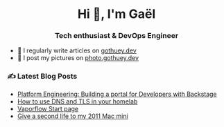 <h1 align="center">Hi 👋, I'm Gaël</h1>
<h3 align="center">Tech enthusiast & DevOps Engineer</h3>

- 📝 I regularly write articles on [gothuey.dev](https://gothuey.dev/)
- 📸 I post my pictures on [photo.gothuey.dev](https://photo.gothuey.dev/)

### ✍️ Latest Blog Posts
<!-- BLOG-POST-LIST:START -->
- [Platform Engineering: Building a portal for Developers with Backstage](https://blog.gothuey.dev/2024/backstage-medium-post)
- [How to use DNS and TLS in your homelab](https://blog.gothuey.dev/2023/dns-setup-homelab)
- [Vaporflow Start page](https://blog.gothuey.dev/2023/vaporflow-startpage)
- [Give a second life to my 2011 Mac mini](https://blog.gothuey.dev/2023/mac-mini-as-homeserver)
<!-- BLOG-POST-LIST:END -->
